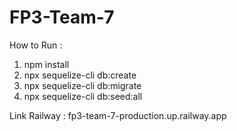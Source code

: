 # FP3-Team-7

How to Run :

1. npm install
2. npx sequelize-cli db:create
3. npx sequelize-cli db:migrate
4. npx sequelize-cli db:seed:all

Link Railway : fp3-team-7-production.up.railway.app
